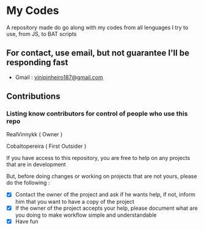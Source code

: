 
# My Codes 

A repository made do go along with my codes from all lenguages I try to use, from JS, to BAT scripts

## For contact, use email, but not guarantee I'll be responding fast

- Gmail : vinipinheiro187@gmail.com

## Contributions 
### Listing know contributors for control of people who use this repo
 
RealVinnykk ( Owner ) 

Cobaltopereira ( First Outsider ) 

If you have access to this repository, you are free to help on any projects that are in development 

But, before doing changes or working on projects that are not yours, please do the following :

- [X] Contact the owner of the project and ask if he wants help, if not, inform him that you want to have a copy of the project 
- [X] If the owner of the project accepts your help, please document what are you doing to make workflow simple and understandable
- [X] Have fun
